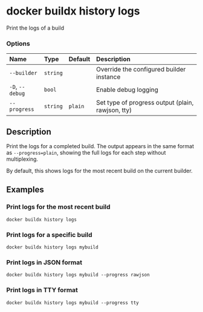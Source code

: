 # docker buildx history logs

<!---MARKER_GEN_START-->
Print the logs of a build

### Options

| Name            | Type     | Default | Description                                       |
|:----------------|:---------|:--------|:--------------------------------------------------|
| `--builder`     | `string` |         | Override the configured builder instance          |
| `-D`, `--debug` | `bool`   |         | Enable debug logging                              |
| `--progress`    | `string` | `plain` | Set type of progress output (plain, rawjson, tty) |


<!---MARKER_GEN_END-->

## Description

Print the logs for a completed build. The output appears in the same format as `--progress=plain`, showing the full logs for each step without multiplexing.

By default, this shows logs for the most recent build on the current builder.

## Examples

### Print logs for the most recent build

```console
docker buildx history logs
```

### Print logs for a specific build

```console
docker buildx history logs mybuild
```

### Print logs in JSON format

```console
docker buildx history logs mybuild --progress rawjson
```

### Print logs in TTY format

```console
docker buildx history logs mybuild --progress tty
```
